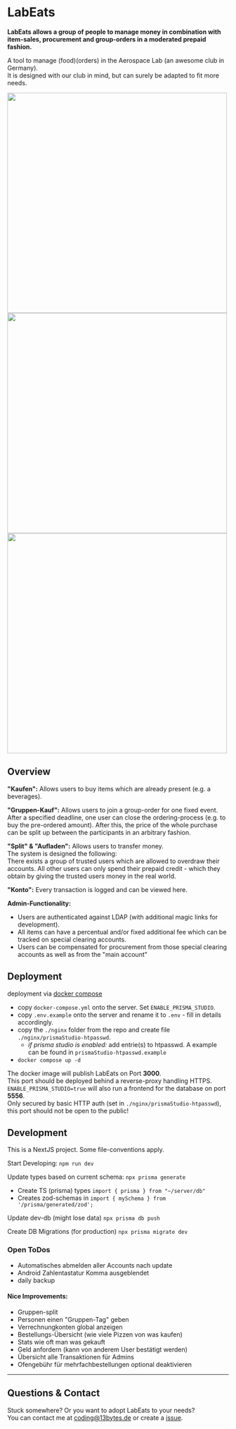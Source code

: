 # LabEats
**LabEats allows a group of people to manage money in combination with item-sales, procurement and group-orders in a moderated prepaid fashion.**

A tool to manage (food)(orders) in the Aerospace Lab (an awesome club in Germany).\
It is designed with our club in mind, but can surely be adapted to fit more needs.

<img src="https://github.com/13Bytes/LabFoodDesk/assets/12069002/8f4b9923-0582-4ba9-a53a-ddfaae0f7832" height=500>

<img src="https://github.com/13Bytes/LabFoodDesk/assets/12069002/c91b83b9-cdb1-4d65-b61a-1eb0d3d33fa3" height=500>

<img src="https://github.com/13Bytes/LabFoodDesk/assets/12069002/02562eb3-aefb-4999-a5c3-3569c4be155a" height=500>

## Overview
**"Kaufen":** Allows users to buy items which are already present (e.g. a beverages).

**"Gruppen-Kauf":** Allows users to join a group-order for one fixed event.
After a specified deadline, one user can close the ordering-process (e.g. to buy the pre-ordered amount).
After this, the price of the whole purchase can be split up between the participants in an arbitrary fashion.

**"Split" & "Aufladen":** Allows users to transfer money.\
The system is designed the following:\
There exists a group of trusted users which are allowed to overdraw their accounts.
All other users can only spend their prepaid credit - which they obtain by giving the trusted users money in the real world.

**"Konto":** Every transaction is logged and can be viewed here.

**Admin-Functionality:** 
- Users are authenticated against LDAP (with additional magic links for development).
- All items can have a percentual and/or fixed additional fee which can be tracked on special clearing accounts.
- Users can be compensated for procurement from those special clearing accounts as well as from the "main account"


## Deployment
deployment via [docker compose](https://docs.docker.com/compose/)

- copy `docker-compose.yml` onto the server. Set `ENABLE_PRISMA_STUDIO`.
- copy `.env.example` onto the server and rename it to `.env` - fill in details accordingly.
- copy the `./nginx` folder from the repo and create file `./nginx/prismaStudio-htpasswd`.
    - _if prisma studio is enabled:_ add entrie(s) to htpasswd. A example can be found in `prismaStudio-htpasswd.example`
- `docker compose up -d`

The docker image will publish LabEats on Port **3000**.\
This port should be deployed behind a reverse-proxy handling HTTPS.
`ENABLE_PRISMA_STUDIO=true` will also run a frontend for the database on port **5556**.\
Only secured by basic HTTP auth (set in `./nginx/prismaStudio-htpasswd`), this port should not be open to the public!


## Development

This is a NextJS project. Some file-conventions apply.

Start Developing:
`npm run dev`

Update types based on current schema:
`npx prisma generate`
- Create TS (prisma) types `import { prisma } from "~/server/db"`
- Creates zod-schemas in `import { mySchema } from '/prisma/generated/zod';`

Update dev-db (might lose data)
`npx prisma db push`

Create DB Migrations (for production)
`npx prisma migrate dev`

### Open ToDos
- Automatisches abmelden aller Accounts nach update
- Android Zahlentastatur Komma ausgeblendet
- daily backup
#### Nice Improvements:
- Gruppen-split
- Personen einen "Gruppen-Tag" geben
- Verrechnungkonten global anzeigen
- Bestellungs-Übersicht (wie viele Pizzen von was kaufen)
- Stats wie oft man was gekauft
- Geld anfordern (kann von anderem User bestätigt werden)
- Übersicht alle Transaktionen für Admins
- Ofengebühr für mehrfachbestellungen optional deaktivieren


---

## Questions & Contact

Stuck somewhere? Or you want to adopt LabEats to your needs? \
You can contact me at coding@13bytes.de or create a [issue](https://github.com/13Bytes/LabFoodDesk/issues).
